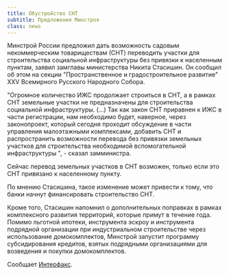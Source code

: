 ```yaml
---
title: Обустройство СНТ
subtitle: Предложения Минстроя
class: news  
---
```



Минстрой России предложил дать возможность садовым некоммерческим товариществам (СНТ) переводить участки для строительства социальной инфраструктуры без привязки к населенным пунктам, заявил замглавы министерства Никита Стасишин. Он сообщил об этом на секции "Пространственное и градостроительное развитие" XXV Всемирного Русского Народного Собора.

"Огромное количество ИЖС продолжает строиться в СНТ, а в рамках СНТ земельные участки не предназначены для строительства социальной инфраструктуры. (...) Так как закон СНТ приравнен к ИЖС в части регистрации, нам необходимо будет, наверное, через законопроект, который сегодня проходит обсуждение в части управления малоэтажными комплексами, добавить СНТ и распространить возможности перевода без привязки земельных участков для строительства необходимой вспомогательной инфраструктуры ", - сказал замминистра.

Сейчас перевод земельных участков в СНТ возможен, только если это СНТ привязано к населенному пункту.

По мнению Стасишина, такое изменение может привести к тому, что банки начнут финансировать строительство СНТ.

Кроме того, Стасишин напомнил о дополнительных поправках в рамках комплексного развития территорий, которые примут в течение года. Помимо льготной ипотеки, инструмента эскроу и инструмента подрядной организации при индустриальном строительстве через использование домокомплектов, Минстрой запустит программу субсидирования кредитов, взятых подрядными организациями для возведения и покупки домокомплектов.

Cообщает [Интерфакс](https://www.interfax.ru/russia/933465).